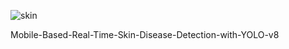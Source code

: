 

![skin](https://github.com/user-attachments/assets/c5ebb921-ad3d-4735-b659-ca14d31f185f)








M o b i l e - B a s e d - R e a l - T i m e - S k i n - D i s e a s e - D e t e c t i o n - w i t h - Y O L O - v 8 
 
 
